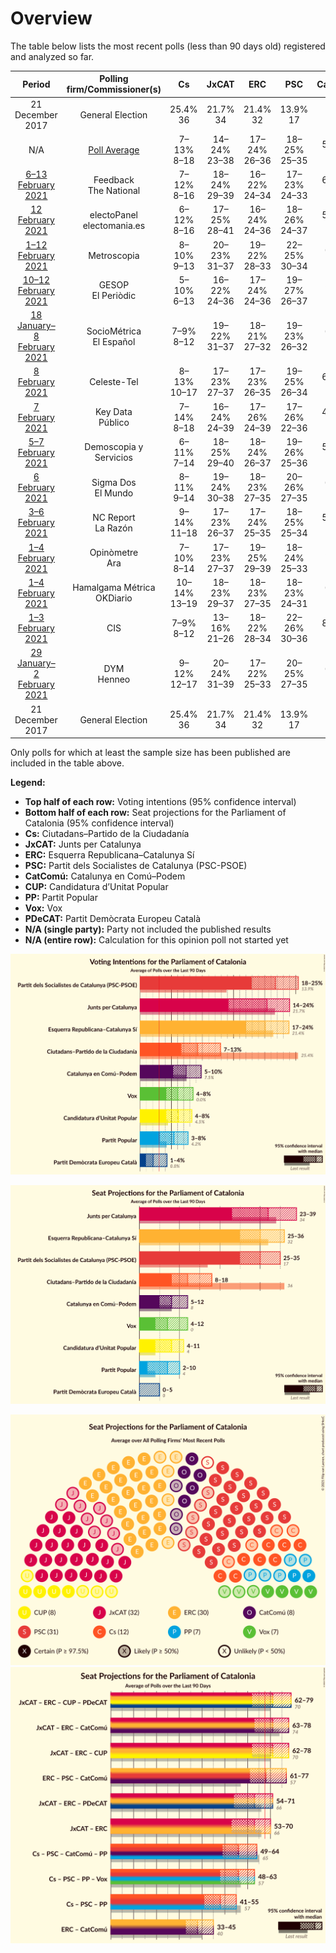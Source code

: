 # Overview

The table below lists the most recent polls (less than 90 days old) registered and analyzed so far.

| Period     | Polling firm/Commissioner(s) | Cs | JxCAT | ERC | PSC | CatComú | CUP | PP | Vox | PDeCAT |
|:----------:|:----------------------------:|:--:|:--:|:--:|:--:|:--:|:--:|:--:|:--:|:--:|
| 21 December 2017 | General Election | 25.4% <br> 36 | 21.7% <br> 34 | 21.4% <br> 32 | 13.9% <br> 17 | 7.5% <br> 8 | 4.5% <br> 4 | 4.2% <br> 4 | 0.0% <br> 0 | 0.0% <br> 0 |
| N/A | [Poll Average](average.html) | 7–13% <br> 8–18 | 14–24% <br> 23–38 | 17–24% <br> 26–36 | 18–25% <br> 25–35 | 5–10% <br> 5–12 | 4–8% <br> 4–11 | 3–8% <br> 2–10 | 4–8% <br> 4–12 | 1–4% <br> 0–5 |
| [6–13 February 2021](2021-02-13-Feedback.html) | Feedback <br> The National | 7–12% <br> 8–16 | 18–24% <br> 29–39 | 16–22% <br> 24–34 | 17–23% <br> 24–33 | 6–10% <br> 7–13 | 4–8% <br> 5–11 | 3–6% <br> 0–7 | 5–9% <br> 7–12 | 2–4% <br> 0–6 |
| [12 February 2021](2021-02-12-electoPanel.html) | electoPanel <br> electomania.es | 6–12% <br> 8–16 | 17–25% <br> 28–41 | 16–24% <br> 24–36 | 18–26% <br> 24–37 | 5–10% <br> 4–12 | 4–8% <br> 4–11 | 3–7% <br> 2–9 | 5–10% <br> 5–13 | 1–3% <br> 0–1 |
| [1–12 February 2021](2021-02-12-Metroscopia.html) | Metroscopia | 8–10% <br> 9–13 | 20–23% <br> 31–37 | 19–22% <br> 28–33 | 22–25% <br> 30–34 | 6–7% <br> 5–8 | 5–7% <br> 7–9 | 4–6% <br> 5–7 | 5–6% <br> 5–8 | 2–3% <br> 0–1 |
| [10–12 February 2021](2021-02-12-GESOP.html) | GESOP <br> El Periòdic | 5–10% <br> 6–13 | 16–22% <br> 24–36 | 17–24% <br> 24–36 | 19–27% <br> 26–37 | 5–9% <br> 5–11 | 5–9% <br> 7–13 | 4–8% <br> 3–10 | 4–9% <br> 5–12 | 2–5% <br> 0–6 |
| [18 January–8 February 2021](2021-02-08-SocioMétrica.html) | SocioMétrica <br> El Español | 7–9% <br> 8–12 | 19–22% <br> 31–37 | 18–21% <br> 27–32 | 19–23% <br> 26–32 | 6–9% <br> 7–10 | 6–8% <br> 8–11 | 4–6% <br> 5–7 | 7–9% <br> 9–12 | N/A <br> N/A |
| [8 February 2021](2021-02-08-Celeste-Tel.html) | Celeste-Tel | 8–13% <br> 10–17 | 17–23% <br> 27–37 | 17–23% <br> 26–35 | 19–25% <br> 26–34 | 6–10% <br> 5–11 | 4–7% <br> 4–9 | 4–7% <br> 4–9 | 5–8% <br> 5–10 | 1–3% <br> 0 |
| [7 February 2021](2021-02-07-KeyData.html) | Key Data <br> Público | 7–14% <br> 8–18 | 16–24% <br> 24–39 | 17–26% <br> 24–39 | 17–26% <br> 22–36 | 4–10% <br> 4–12 | 4–9% <br> 3–11 | 3–9% <br> 3–12 | 3–9% <br> 3–12 | 1–5% <br> 0–6 |
| [5–7 February 2021](2021-02-07-DemoscopiayServicios.html) | Demoscopia y Servicios | 6–11% <br> 7–14 | 18–25% <br> 29–40 | 18–24% <br> 26–37 | 19–26% <br> 25–36 | 5–10% <br> 5–11 | 4–8% <br> 4–11 | 4–8% <br> 3–10 | 4–8% <br> 3–10 | N/A <br> N/A |
| [6 February 2021](2021-02-06-SigmaDos.html) | Sigma Dos <br> El Mundo | 8–11% <br> 9–14 | 19–24% <br> 30–38 | 18–23% <br> 27–35 | 20–26% <br> 27–35 | 6–9% <br> 5–10 | 4–7% <br> 4–9 | 4–7% <br> 4–9 | 4–7% <br> 3–9 | N/A <br> N/A |
| [3–6 February 2021](2021-02-06-NCReport.html) | NC Report <br> La Razón | 9–14% <br> 11–18 | 17–23% <br> 26–37 | 17–24% <br> 25–35 | 18–25% <br> 25–34 | 5–10% <br> 5–11 | 4–8% <br> 4–10 | 5–9% <br> 5–11 | 4–8% <br> 3–10 | 1–3% <br> 0 |
| [1–4 February 2021](2021-02-04-Opinòmetre.html) | Opinòmetre <br> Ara | 7–10% <br> 8–14 | 17–23% <br> 27–37 | 19–25% <br> 29–39 | 18–24% <br> 25–33 | 5–9% <br> 5–11 | 5–9% <br> 7–11 | 4–7% <br> 3–9 | 4–7% <br> 3–9 | 2–4% <br> 0–5 |
| [1–4 February 2021](2021-02-04-HamalgamaMétrica.html) | Hamalgama Métrica <br> OKDiario | 10–14% <br> 13–19 | 18–23% <br> 29–37 | 18–23% <br> 27–35 | 18–23% <br> 24–31 | 6–9% <br> 6–11 | 4–7% <br> 4–9 | 5–7% <br> 5–9 | 4–7% <br> 5–9 | N/A <br> N/A |
| [1–3 February 2021](2021-02-03-CIS.html) | CIS | 7–9% <br> 8–12 | 13–16% <br> 21–26 | 18–22% <br> 28–34 | 22–26% <br> 30–36 | 8–10% <br> 9–13 | 6–8% <br> 8–11 | 5–7% <br> 6–9 | 6–8% <br> 7–11 | 1–2% <br> 0 |
| [29 January–2 February 2021](2021-02-02-DYM.html) | DYM <br> Henneo | 9–12% <br> 12–17 | 20–24% <br> 31–39 | 17–22% <br> 25–33 | 20–25% <br> 27–35 | 6–9% <br> 6–10 | 5–7% <br> 6–10 | 3–5% <br> 0–5 | 5–7% <br> 5–9 | N/A <br> N/A |
| 21 December 2017 | General Election | 25.4% <br> 36 | 21.7% <br> 34 | 21.4% <br> 32 | 13.9% <br> 17 | 7.5% <br> 8 | 4.5% <br> 4 | 4.2% <br> 4 | 0.0% <br> 0 | 0.0% <br> 0 |

Only polls for which at least the sample size has been published are included in the table above.

**Legend:**
+ **Top half of each row:** Voting intentions (95% confidence interval)
+ **Bottom half of each row:** Seat projections for the Parliament of Catalonia (95% confidence interval)
+ **Cs:** Ciutadans–Partido de la Ciudadanía
+ **JxCAT:** Junts per Catalunya
+ **ERC:** Esquerra Republicana–Catalunya Sí
+ **PSC:** Partit dels Socialistes de Catalunya (PSC-PSOE)
+ **CatComú:** Catalunya en Comú–Podem
+ **CUP:** Candidatura d’Unitat Popular
+ **PP:** Partit Popular
+ **Vox:** Vox
+ **PDeCAT:** Partit Demòcrata Europeu Català
+ **N/A (single party):** Party not included the published results
+ **N/A (entire row):** Calculation for this opinion poll not started yet


![Graph with voting intentions not yet produced](average.png "Voting Intentions")

![Graph with seats not yet produced](average-seats.png "Seats")

![Graph with seating plan not yet produced](average-seating-plan.png "Seating Plan")
![Graph with coalitions seats not yet produced](average-coalitions-seats.png "Coalitions Seats")
